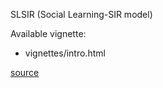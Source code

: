 SLSIR (Social Learning-SIR model)

Available vignette:

* vignettes/intro.html

[source](https://github.com/simoncarrignon/slsir)



